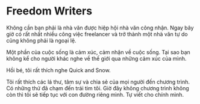 # Freedom Writers

Không cần bạn phải là nhà văn được hiệp hội nhà văn công nhận. Ngay bây giờ có rất nhất nhiều công việc freelancer và trở thành một nhà văn tự do cũng không phải là ngoại lệ. 

Một phần của cuộc sống là cảm xúc, cảm nhận về cuộc sống. Tại sao bạn không kể cho người khác nghe về thế giới qua những cảm xúc của mình.

Hồi bé, tôi rất thích nghe Quick and Snow. 

Tôi rất thích các lá thư, tâm sự và chia sẻ của mọi người đến chương trình. Có những thứ đã chạm đến trái tim tôi. Giờ đây không chương trình không còn thì tôi sẽ tiếp tục với con đường riêng mình. Tự viết cho chính mình.
